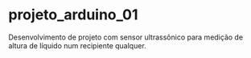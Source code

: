 # projeto_arduino_01
Desenvolvimento de projeto com sensor ultrassônico para medição de altura de líquido num recipiente qualquer.
